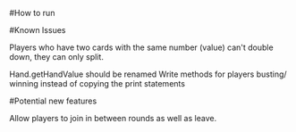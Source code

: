 #How to run



#Known Issues

Players who have two cards with the same number (value) can't double down, they can only split.

Hand.getHandValue should be renamed
Write methods for players busting/ winning instead of copying the print statements


#Potential new features

Allow players to join in between rounds as well as leave.
